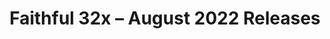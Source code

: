 ---
title: Faithful 32x – August 2022 Releases
permalink: /faithful32x/R2
header_img: https://database.faithfulpack.net/images/website/posts/32x/R2.jpg

description: |
  After finally reaching 100% Java 1.19 completion last month, we're back again to provide the freshest new textures! Bit of a smaller update this time around, but it brings much needed changes and improvements. Numerous big and small bugs have been fixed, many textures have been adjusted to make them just a tad better to look at, and as, as is tradition, new UI has been added, this time to both Bedrock and Java. We hope this update improves your gaming experience, and see you next month!

changelog:
  Added:
    GUI:
      - Report Button (DMgaming)
      - Chat Tags (Aerod)
    Bedrock UI:
      - Upward-facing Dropdown Chevron (DMgaming)
      - Promo Gifts (DMgaming, TheOPWarrior208)
      - UI Debug Glyph (DMgaming, TheOPWarrior208)
      - New Mobile Controls:
        - Attack (Aerod)
        - Flying (Aerod)
        - Interact (Aerod, DMgaming)
        - Jump (Aerod)
        - Mount/Dismount (Aerod)
        - Sneak (Aerod)
        - Sprint (Aerod)
        - Swim Up/Down (Aerod)
        - Joystick Frame (Aerod)
        - Joystick Knob (Aerod)
      - Store Home Icon (DMgaming)
      - Equipped Item Border (EachMenderKhai)
      - Book Page Edges (DMgaming)
      - Upload Glyph (DMgaming)
  Changed:
    Blocks:
      - Sculk Shrieker Side (Aerod)
      - Brewing Stand (Nyodex)
      - Bamboo Shoot (HARYA_)
      - Brown Mushroom (EachMenderKhai)
      - Red Mushroom (EachMenderKhai)
      - "[Bedrock] Missing Tile (Aerod)"
      - Exposed Copper (DMgaming)
      - Reinforced Deepslate Side (DMgaming)
    Items:
      - Scute (Evorp)
      - Brewing Stand (Nyodex)
      - Shears (Aerod)
      - Spyglass in GUI (Aerod)
      - Spyglass Model (EachMenderKhai)
      - Empty Bundle (EachMenderKhai, Aerod)
      - Prismarine Crystals (EachMenderKhai)
    Entities:
      - Creeper (Evorp)
      - Pig (DMgaming)
      - Sheep (DMgaming)
    Paintings:
      - Fire (EachMenderKhai)
      - Earth (EachMenderKhai)
      - Wind (EachMenderKhai)
      - Water (EachMenderKhai)
    Status Effects:
      - Resistance (DMgaming)
      - Darkness (EachMenderKhai)
    Particles:
      - Lava (EachMenderKhai)
    GUI:
      - Book (TheOPWarrior208, DMgaming)
      - Brewing Stand (Reia, Hozz)
    Bedrock UI:
      - Brewing Stand Fuel Pipes (DMgaming, Reia, Hozz)
  Fixed:
    - Miscoloured pixel in leather item texture (TheOPWarrior208)
    - Horse armour icon in horse GUI being inconsistent with the items (Nyodex)
    - "[Bedrock] Rendering issue with Pillager Banner stick"
    - "[b1.7.3] Hotbar half armour icon facing the wrong way"
    - A single random dark pixel in one red stained glass CTM texture

downloads:
  August 2022 Releases:
    Java 1.19.2: https://database.faithfulpack.net/packs/32x-Java/August%202022/Faithful%2032x%20-%201.19.2.zip
    Java 1.18.2: https://database.faithfulpack.net/packs/32x-Java/August%202022/Faithful%2032x%20-%201.18.2.zip
    Java 1.17.1: https://database.faithfulpack.net/packs/32x-Java/August%202022/Faithful%2032x%20-%201.17.1.zip
    Java 1.16.5: https://database.faithfulpack.net/packs/32x-Java/August%202022/Faithful%2032x%20-%201.16.5.zip
  August 2022 Pre-releases:
    Bedrock Edition: https://database.faithfulpack.net/packs/32x-Bedrock/August%202022/Faithful%2032x%20-%201.19.mcpack
    Java 1.15.2: https://database.faithfulpack.net/packs/32x-Java/August%202022/Faithful%2032x%20-%201.15.2.zip
    Java 1.14.4: https://database.faithfulpack.net/packs/32x-Java/August%202022/Faithful%2032x%20-%201.14.4.zip
    Java 1.13.2: https://database.faithfulpack.net/packs/32x-Java/August%202022/Faithful%2032x%20-%201.13.2.zip
    Java 1.12.2: https://database.faithfulpack.net/packs/32x-Java/August%202022/Faithful%2032x%20-%201.12.2.zip
    Java 1.11.2: https://database.faithfulpack.net/packs/32x-Java/August%202022/Faithful%2032x%20-%201.11.2.zip
    Java 1.10.2: https://database.faithfulpack.net/packs/32x-Java/August%202022/Faithful%2032x%20-%201.10.2.zip
    Java 1.9.4: https://database.faithfulpack.net/packs/32x-Java/August%202022/Faithful%2032x%20-%201.9.4.zip
    Java 1.8.9: https://database.faithfulpack.net/packs/32x-Java/August%202022/Faithful%2032x%20-%201.8.9.zip
    Java 1.7.10: https://database.faithfulpack.net/packs/32x-Java/August%202022/Faithful%2032x%20-%201.7.10.zip
    Java 1.6.4: https://database.faithfulpack.net/packs/32x-Java/August%202022/Faithful%2032x%20-%201.6.4.zip
    Java 1.4.6 (requires OptiFine or MCPatcher): https://database.faithfulpack.net/packs/32x-Java/August%202022/Faithful%2032x%20-%201.4.6.zip
    Java Beta 1.7.3 (requires OptiFine or MCPatcher): https://database.faithfulpack.net/packs/32x-Java/August%202022/Faithful%2032x%20-%20b1.7.3.zip
---